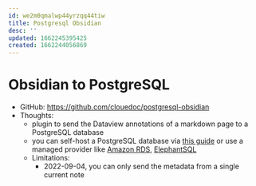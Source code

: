 ```yaml
---
id: we2m0qmalwp44yrzqq44tiw
title: Postgresql Obsidian
desc: ''
updated: 1662245395425
created: 1662244056869
---
```

# Obsidian to PostgreSQL

- GitHub: https://github.com/clouedoc/postgresql-obsidian
- Thoughts:
    - plugin to send the Dataview annotations of a markdown page to a PostgreSQL database
    - you can self-host a PostgreSQL database via [this guide](https://www.postgresql.org/download/) or use a managed provider like [Amazon RDS](https://aws.amazon.com/fr/rds/postgresql/resources/), [ElephantSQL](https://www.elephantsql.com/)
    - Limitations:
        - 2022-09-04, you can only send the metadata from a single current note